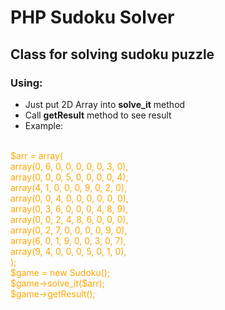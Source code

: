 # PHP Sudoku Solver
## Class for solving sudoku puzzle

### Using:
* Just put 2D Array into **solve_it** method
* Call **getResult** method to see result
* Example:
<br />
<span style="color:orange;">
$arr = array(<br />
    array(0, 6, 0, 0, 0, 0, 0, 3, 0),<br />
    array(0, 0, 0, 5, 0, 0, 0, 0, 4),<br />
    array(4, 1, 0, 0, 0, 9, 0, 2, 0),<br />
    array(0, 0, 4, 0, 0, 0, 0, 0, 0),<br />
    array(0, 3, 6, 0, 0, 0, 4, 8, 9),<br />
    array(0, 0, 2, 4, 8, 6, 0, 0, 0),<br />
    array(0, 2, 7, 0, 0, 0, 0, 9, 0),<br />
    array(6, 0, 1, 9, 0, 0, 3, 0, 7),<br />
    array(9, 4, 0, 0, 0, 5, 0, 1, 0),<br />
);<br />
$game = new Sudoku();<br />
$game->solve_it($arr);<br />
$game->getResult();<br />
</span>
 
